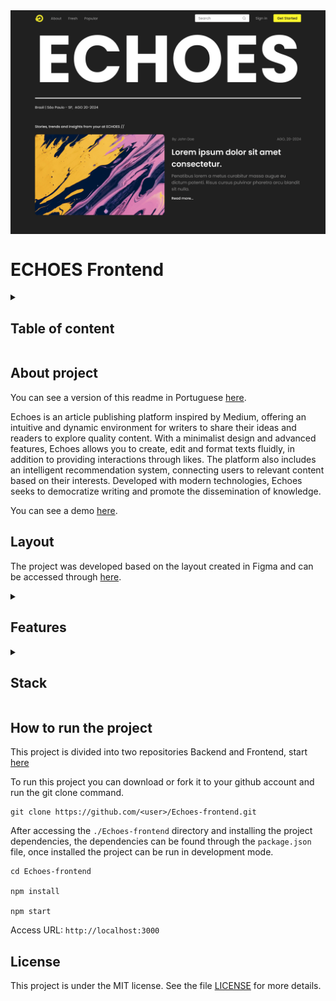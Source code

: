 <img src="./public/assets/Home - Desktop.png" align="center"/>

# ECHOES Frontend

<details>
  <summary>
    <h2>Table of content</h2>
  </summary>

- [ECHOES Frontend](#echoes-frontend)
  - [About project](#about-project)
  - [Layout](#layout)
    - [📖 For writers](#-for-writers)
    - [👀 For readers](#-for-readers)
    - [🔐 Authentication and community](#-authentication-and-community)
    - [⚡ Extras](#-extras)
  - [How to run the project](#how-to-run-the-project)
  - [License](#license)

</details>

## About project

You can see a version of this readme in Portuguese [here](https://github.com/jefersonsilva01/Echoes-frontend/blob/main/README-pt_BR.md).

Echoes is an article publishing platform inspired by Medium, offering an intuitive and dynamic environment for writers to share their ideas and readers to explore quality content. With a minimalist design and advanced features, Echoes allows you to create, edit and format texts fluidly, in addition to providing interactions through likes. The platform also includes an intelligent recommendation system, connecting users to relevant content based on their interests. Developed with modern technologies, Echoes seeks to democratize writing and promote the dissemination of knowledge.

You can see a demo [here](https://echoes-frontend-ten.vercel.app/).

## Layout

The project was developed based on the layout created in Figma and can be accessed through [here](https://www.figma.com/design/6sTPbCJrTNIhh6HHbpgtnD/ECHOES?node-id=886-2).

<details>
Echoes offers a suite of features designed to create a fluid and engaging experience for writers and readers. Here are some of the main features:
  <summary>
    <h2>Features</h2>
  </summary>

### 📖 For writers

- **Advanced text editor** – Allows you to format texts and add images.
- **Publication** – Publish and edit articles already published.

### 👀 For readers

- **Likes** – Interact with the authors.
- **Bookmarking system** – Save articles to read later.

### 🔐 Authentication and community

- **Registration and login** – Access via email/password or social networks.
- **User profiles** – Customize photo.

### ⚡ Extras

- **Responsive Design** - The website is fully responsive, ensuring a good browsing experience on mobile devices, tablets and desktops.
</details>

<details>
  <summary>
    <h2>Stack</h2>
  </summary>

- [x] Figma
- [x] React
- [x] Styled Component
- [x] Javascript
- [x] NodeJS
- [x] Express
- [x] MongoDB
- [x] Git
- [x] Github
- [x] Vercel
- [x] Google Services
- [x] Cloudinary
</details>

## How to run the project

This project is divided into two repositories Backend and Frontend, start [here](https://github.com/jefersonsilva01/Echoes-backend)

To run this project you can download or fork it to your github account and run the git clone command.

```shell
git clone https://github.com/<user>/Echoes-frontend.git
```

After accessing the `./Echoes-frontend` directory and installing the project dependencies, the dependencies can be found through the `package.json` file, once installed the project can be run in development mode.

```shell
cd Echoes-frontend

npm install

npm start
```

Access URL: `http://localhost:3000`

## License

This project is under the MIT license. See the file [LICENSE](https://github.com/jefersonsilva01/Echoes-frontend/blob/main/LICENSE) for more details.
